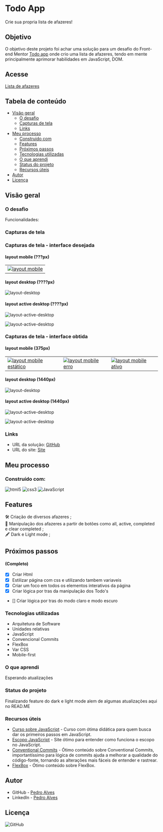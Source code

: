 # Todo App

Crie sua propria lista de afazeres!

## Objetivo

O objetivo deste projeto foi achar uma solução para um desafio do Front-end Mentor <a href="link">Todo app</a> onde crio uma lista de afazeres, tendo em mente principalmente aprimorar habilidades em JavaScript, DOM.

## Acesse

<a href="link">Lista de afazeres</a>

## Tabela de conteúdo 

- [Visão geral](#visão-geral)
  - [O desafio](#o-desafio)
  - [Capturas de tela](#capturas-de-tela)
  - [Links](#links)
- [Meu processo](#meu-processo)
  - [Construido com](#construído-com)
  - [Features](#features)
  - [Próximos passos](#próximos-passos)
  - [Tecnologias utilizadas](#tecnologias-utilizadas)
  - [O que aprendi](#o-que-aprendi)
  - [Status do projeto](#status-do-projeto)
  - [Recursos úteis](#recursos-úteis)
- [Autor](#autor)
- [Licença](#licença)

## Visão geral

### O desafio

Funcionalidades:
<!--
- Veja o layout ideal para o aplicativo, dependendo do tamanho da tela do dispositivo
- Veja os estados de foco para todos os elementos interativos na página
- Calcule a gorjeta correta e o custo total da conta por pessoa
-->

### Capturas de tela

### Capturas de tela - interface desejada 

#### layout mobile (???px) <br>

<table>
  <tr>
    <td>
      <!-- coluna 1 --> 
      <a href="link_da_imagem1"><img src="link (ex https)" alt="layout mobile"></a>
    </td>
</table>

#### layout desktop (????px) <br>

![layout-desktop](link (ex https))

#### layout active desktop (????px) <br>

![layout-active-desktop](link (ex https))

![layout-active-desktop](link (ex https))


### Capturas de tela - interface obtida 

#### layout mobile (375px) <br>

<table>
  <tr>
    <td>
      <!-- coluna 1 --> 
      <a href="link_da_imagem1"><img src="link (ex https)" alt="layout mobile estático"></a>
    </td>
    <td>
      <!-- coluna 2 --> 
      <a href="link_da_imagem2"><img src="link (ex https)" alt="layout mobile erro"></a>
    </td>
    <td>
      <!-- coluna 3 --> 
      <a href="link_da_imagem3"><img src="link (ex https)" alt="layout mobile ativo"></a>
    </td>
  </tr>
</table>

#### layout desktop (1440px) <br>

![layout-desktop](link (ex https))

#### layout active desktop (1440px) <br>

![layout-active-desktop](link (ex https))

![layout-active-desktop](link (ex https))

### Links

- URL da solução: [GitHub](https://github.com/pedroaaugusto/todo-app)
- URL do site: [Site](link (ex https))

## Meu processo

### Construído com:

![html5](https://img.shields.io/badge/HTML5-E34F26?style=for-the-badge&logo=html5&logoColor=white) ![css3](https://img.shields.io/badge/CSS3-1572B6?style=for-the-badge&logo=css3&logoColor=white) ![JavaScript](https://img.shields.io/badge/JavaScript-323330?style=for-the-badge&logo=javascript&logoColor=F7DF1E)

## Features

:hammer_and_wrench: Criação de diversos afazeres ; <br>
:iphone: Manipulação dos afazeres a partir de botões como all, active, completed e clear completed ; <br>
:fountain_pen: Dark e Light mode ; <br>

## Próximos passos 
#### (Completo)

- [X] Criar Html
- [X] Estilizar página com css e utilizando tambem variaveis
- [X] Criar um foco em todos os elementos interativos da página
- [X] Criar lógica por tras da manipulação dos Todo's
- [] Criar lógica por tras do modo claro e modo escuro

### Tecnologias utilizadas

- Arquitetura de Software
- Unidades relativas
- JavaScript
- Convencional Commits
- FlexBox
- Var CSS
- Mobile-first

### O que aprendi

Esperando atualizações
<!--
#### Aprendi a declarar eventos inline usando on'evento'="função" ;
```html
<div class="box-tip">
    <label for="porcento-customizado">Gorjeta %</label>                   
    <input class="input-porcento" id="porcento" type="button" min="1" value="5%"  onclick="clickPorcentagem()">
    <input class="input-porcento" id="porcento" type="button" min="1" value="10%" onclick="clickPorcentagem()">
    <input class="input-porcento" id="porcento" type="button" min="1" value="15%" onclick="clickPorcentagem()">
    <input class="input-porcento" id="porcento" type="button" min="1" value="25%" onclick="clickPorcentagem()">
    <input class="input-porcento" id="porcento" type="button" min="1" value="50%" onclick="clickPorcentagem()">
    <input class="input-porcento-customizado" id="porcento-customizado" type="number" min="1" placeholder="Customizado" oninput="digitarPorcentagem()">
</div>
``` 
-->

### Status do projeto

Finalizando feature do dark e light mode alem de algumas atualizações aqui no READ.ME

### Recursos úteis

- [Curso sobre JavaScript](https://www.cursoemvideo.com/curso/javascript/) - Curso com ótima didática para quem busca dar os primeiros passos em JavaScript.
- [Escopo JavaScript](https://medium.com/weyes/entendendo-o-uso-de-escopo-no-javascript-3669172ca5ba) - Site ótimo para entender como funciona o escopo no JavaScript.
- [Conventional Commits](https://www.conventionalcommits.org/pt-br/v1.0.0/) - Ótimo conteúdo sobre Conventional Commits, importantíssimo para lógica de commits ajuda a melhorar a qualidade do código-fonte, tornando as alterações mais fáceis de entender e rastrear.
- [FlexBox](https://css-tricks.com/snippets/css/a-guide-to-flexbox/) - Ótimo conteúdo sobre FlexBox.

## Autor

- GitHub - [Pedro Alves](https://github.com/pedroaaugusto)
- LinkedIn - [Pedro Alves](https://www.linkedin.com/in/pedroaalves)

## Licença

![GitHub](https://img.shields.io/github/license/pedroaaugusto/age-calculator?style=plastic)
